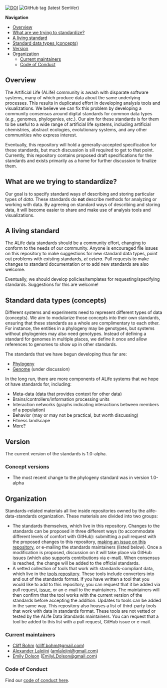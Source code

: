 [![DOI](https://zenodo.org/badge/144045628.svg)](https://zenodo.org/badge/latestdoi/144045628) ![GitHub tag (latest SemVer)](https://img.shields.io/github/v/tag/alife-data-standards/alife-data-standards?label=Current%20version)


**Navigation**

<!-- TOC -->

- [Overview](#overview)
- [What are we trying to standardize?](#what-are-we-trying-to-standardize)
- [A living standard](#a-living-standard)
- [Standard data types (concepts)](#standard-data-types-concepts)
- [Version](#version)
- [Organization](#organization)
  - [Current maintainers](#current-maintainers)
  - [Code of Conduct](#code-of-conduct)

<!-- /TOC -->

## Overview

The Artificial Life (ALife) community is awash with disparate software systems,
many of which produce data about the same underlying processes. This results in
duplicated effort in developing analysis tools and visualizations. We believe we
can fix this problem by developing a community consensus around digital standards
for common data types (*e.g.*, genomes, phylogenies, etc.).
Our aim for these standards is for them to be useful to a wide range of artificial
life systems, including artificial chemistries, abstract ecologies, evolutionary
systems, and any other communities who express interest.

Eventually, this repository will hold a generally-accepted specification for
these standards, but much discussion is sill required to get to that point.
Currently, this repository contains proposed draft specifications for the standards
and exists primarily as a home for further discussion to finalize them.

## What are we trying to standardize?

Our goal is to specify standard ways of describing and storing particular types
of *data*. These standards do **not** describe methods for analyzing or working
with data. By agreeing on standard ways of describing and storing data, it will
become easier to share and make use of analysis tools and visualizations.

## A living standard

The ALife data standards should be a community effort, changing to conform to the
needs of our community. Anyone is encouraged file issues on this repository to make
suggestions for new standard data types, point out problems with existing standards,
*et cetera*. Pull requests to make changes to standard documentation or to add new
standards are also welcome.

Eventually, we should develop policies/templates for requesting/specifying standards.
Suggestions for this are welcome!

## Standard data types (concepts)

Different systems and experiments need to represent different types of data (concepts).
We aim to modularize those concepts into their own standards, ensuring that these standards as a whole are complimentary to each other.
For instance, the entities in a phylogeny may be genotypes, but systems without phylogenies may also need genotypes.
Instead of defining a standard for genomes in multiple places, we define it once and allow references to genomes to show up in other standards.

The standards that we have begun developing thus far are:

- [Phylogeny](./phylogeny.md)
- [Genome](./genome.md) (under discussion)

In the long run, there are more components of ALife systems that we hope ot have standards for, including:

- Meta-data (data that provides context for other data)
- Brains/controllers/information processing units
- Interaction networks (graphs indicating interactions between members of a population)
- Behavior (may or may not be practical, but worth discussing)
- Fitness landscape
- [More?](https://github.com/alife-data-standards/alife-data-standards/issues/9)

## Version

The current version of the standards is 1.0-alpha.

### Concept versions

- The most recent change to the phylogeny standard was in version 1.0-alpha

## Organization

Standards-related materials all live inside repositories owned by the alife-data-standards organization.
These materials are divided into two groups:

- The standards themselves, which live in this repository. Changes to the standards can be proposed in three different ways (to accommodate different levels of comfort with GitHub): submitting a pull request with the proposed changes to this repository, [making an issue on this repository](https://github.com/alife-data-standards/alife-data-standards/issues/new), or e-mailing the standards maintainers (listed below). Once a modification is proposed, discussion on it will take place via GitHub issues (which also supports contributions via e-mail). When consensus is reached, the change will be added to the official standards.
- A vetted collection of tools that work with standards-compliant data, which live in the [tools repository](https://github.com/alife-data-standards/alife-data-tools/). These tools include converters into and out of the standards format. If you have written a tool that you would like to add to this repository, you can request that it be added via pull request, [issue](https://github.com/alife-data-standards/alife-data-tools/issues/new), or an e-mail to the maintainers. The maintainers will then confirm that the tool works with the current version of the standards before accepting the addition. Updates to tools can be added in the same way. This repository also houses a list of third-party tools that work with data in standards format. These tools are not vetted or tested by the ALife Data Standards maintainers. You can request that a tool be added to this list with a pull request, GitHub issue or e-mail.

### Current maintainers

- [Cliff Bohm](http://www.cliffbohm.weebly.com) (cliff.bohm@gmail.com)
- [Alexander Lalejini](http://www.lalejini.com) (amlalejini@gmail.com)
- [Emily Dolson](http://www.emilyldolson.com) (EmilyLDolson@gmail.com)

### Code of Conduct

Find our [code of conduct here](./CODE_OF_CONDUCT.md).
